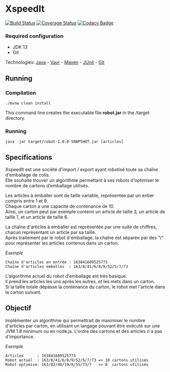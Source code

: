 XspeedIt
========

[![Build Status](https://travis-ci.org/frecco75/xspeedit.svg?branch=master)](https://travis-ci.org/frecco75/xspeedit) [![Coverage Status](https://coveralls.io/repos/github/frecco75/xspeedit/badge.svg?branch=master)](https://coveralls.io/github/frecco75/xspeedit?branch=master) [![Codacy Badge](https://api.codacy.com/project/badge/Grade/fbfa77766af04a74ac747ee2f0be0219)](https://www.codacy.com/app/fabien-recco/xspeedit?utm_source=github.com&amp;utm_medium=referral&amp;utm_content=frecco75/xspeedit&amp;utm_campaign=Badge_Grade)

### Required configuration ###
* JDK 13
* Git

Technologies: [Java](https://www.java.com/) - [Vavr](https://www.vavr.io/) - [Maven](https://maven.apache.org/) - [JUnit](http://junit.org/) - [Git](https://git-scm.com/)

## Running  ##

### Compilation ###
```shell script
./mvnw clean install
```
This command line creates the executable file **robot.jar** in the /target directory.

### Running ###
```shell script
java -jar target/robot-1.0.0-SNAPSHOT.jar [articles]
```

## Specifications ##

XspeedIt est une société d'import / export ayant robotisé toute sa chaîne d'emballage de colis.  
Elle souhaite trouver un algorithme permettant à ses robots d'optimiser le nombre de cartons d'emballage utilisés.

Les articles à emballer sont de taille variable, représentée par un entier compris entre 1 et 9.  
Chaque carton a une capacité de contenance de 10.  
Ainsi, un carton peut par exemple contenir un article de taille 3, un article de taille 1, et un article de taille 6.

La chaîne d'articles à emballer est représentée par une suite de chiffres, chacun représentant un article par sa taille.  
Après traitement par le robot d'emballage, la chaîne est séparée par des "/" pour représenter les articles contenus dans un carton.

*Exemple*  
```text
Chaîne d'articles en entrée : 163841689525773  
Chaîne d'articles emballés  : 163/8/41/6/8/9/52/5/7/73
```

L'algorithme actuel du robot d'emballage est très basique.  
Il prend les articles les uns après les autres, et les mets dans un carton.  
Si la taille totale dépasse la contenance du carton, le robot met l'article dans le carton suivant.

Objectif
--------

Implémenter un algorithme qui permettrait de maximiser le nombre d'articles par carton, en utilisant un langage pouvant être exécuté sur une JVM 1.8 minimum ou en node.js.
L'ordre des cartons et des articles n'a pas d'importance.

*Exemple*  
```text
Articles      : 163841689525773  
Robot actuel  : 163/8/41/6/8/9/52/5/7/73 => 10 cartons utilisés  
Robot optimisé: 163/82/46/19/8/55/73/7   => 8  cartons utilisés
```

